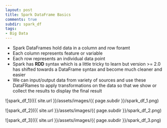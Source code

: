 ```yaml
---
layout: post
title: Spark DataFrame Basics
comments: true
subdir: spark_df
tags:
- Big Data
---
```


- Spark DataFrames hold data in a column and row foramt
- Each column represents feature or variable
- Each row represents an individual data point
- Spark has **RDD** syntax which is a little tricky to learn but version >= 2.0 has shifted towards a DataFrame syntax and become much cleaner and easier
- We can input/output data from variety of sources and use these DataFRames to apply transformations on the data so that we show or collect the results to display the final result 


![spark_df_1]({{ site.url }}/assets/images/{{ page.subdir }}/spark_df_1.png)

![spark_df_2]({{ site.url }}/assets/images/{{ page.subdir }}/spark_df_2.png)

![spark_df_3]({{ site.url }}/assets/images/{{ page.subdir }}/spark_df_3.png)


